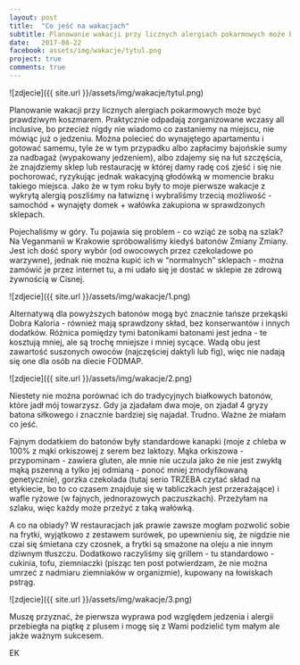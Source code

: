 ```yaml
---
layout: post
title:  "Co jeść na wakacjach"
subtitle: Planowanie wakacji przy licznych alergiach pokarmowych może być prawdziwym koszmarem. Jak zmienić go w udany wypoczynek? Kilka rad...
date:   2017-08-22
facebook: assets/img/wakacje/tytul.png
project: true
comments: true
---
```


![zdjecie]({{ site.url }}/assets/img/wakacje/tytul.png)

Planowanie wakacji przy licznych alergiach pokarmowych może być prawdziwym koszmarem. Praktycznie odpadają zorganizowane wczasy all inclusive, bo przecież nigdy nie wiadomo co zastaniemy na miejscu, nie mówiąc już o jedzeniu. Można polecieć do wynajętego apartamentu i gotować samemu, tyle że w tym przypadku albo zapłacimy bajońskie sumy za nadbagaż (wypakowany jedzeniem), albo zdajemy się na łut szczęścia, że znajdziemy sklep lub restaurację w której damy radę coś zjeść i się nie pochorować, ryzykując jednak wakacyjną głodówką w momencie braku takiego miejsca. Jako że w tym roku były to moje pierwsze wakacje z wykrytą alergią poszliśmy na łatwiznę i wybraliśmy trzecią możliwość - samochód + wynajęty domek + wałówka zakupiona w sprawdzonych sklepach.

Pojechaliśmy w góry. Tu pojawia się problem - co wziąć ze sobą na szlak? Na Veganmanii w Krakowie spróbowaliśmy kiedyś batonów Zmiany Zmiany. Jest ich dość spory wybór (od owocowych przez czekoladowe po warzywne), jednak nie można kupić ich w “normalnych” sklepach - można zamówić je przez internet tu, a mi udało się je dostać w sklepie ze zdrową żywnością w Cisnej. 

![zdjecie]({{ site.url }}/assets/img/wakacje/1.png)

Alternatywą dla powyższych batonów mogą być znacznie tańsze przekąski Dobra Kaloria - również mają sprawdzony skład, bez konserwantów i innych dodatków. Różnica pomiędzy tymi batonikami batonami jest jedna - te kosztują mniej, ale są trochę mniejsze i mniej sycące. Wadą obu jest zawartość suszonych owoców (najczęściej daktyli lub fig), więc nie nadają się one dla osób na diecie FODMAP.

![zdjecie]({{ site.url }}/assets/img/wakacje/2.png)

Niestety nie można porównać ich do tradycyjnych białkowych batonów, które jadł mój towarzysz. Gdy ja zjadałam dwa moje, on zjadał 4 gryzy batona siłkowego i znacznie bardziej się najadał. Trudno. Ważne że miałam co jeść.

Fajnym dodatkiem do batonów były standardowe kanapki (moje z chleba w 100% z mąki orkiszowej z serem bez laktozy. Mąka orkiszowa - przypominam - zawiera gluten, ale mnie nie uczula jako że nie jest zwykłą mąką pszenną a tylko jej odmianą - ponoć mniej zmodyfikowaną genetycznie), gorzka czekolada (tutaj serio TRZEBA czytać skład na etykiecie, bo to co czasem znajduje się w tabliczkach jest przerażające) i wafle ryżowe (w fajnych, jednorazowych paczuszkach). Przeżyłam na szlaku, więc każdy może przeżyć z taką wałówką.

A co na obiady? W restauracjach jak prawie zawsze mogłam pozwolić sobie na frytki, wyjątkowo z zestawem surówek, po upewnieniu się, że nigdzie nie czai się śmietana czy czosnek, a frytki są smażone na oleju a nie innym dziwnym tłuszczu. 
Dodatkowo raczyliśmy się grillem - tu standardowo - cukinia, tofu, ziemniaczki (pisząc ten post potwierdzam, że nie można umrzeć z nadmiaru ziemniaków w organizmie), kupowany na łowiskach pstrąg. 

![zdjecie]({{ site.url }}/assets/img/wakacje/3.png)

Muszę przyznać, że pierwsza wyprawa pod względem jedzenia i alergii przebiegła na piątkę z plusem i mogę się z Wami podzielić tym małym ale jakże ważnym sukcesem.

EK
